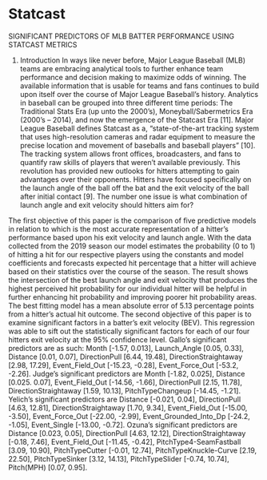 # Statcast
SIGNIFICANT PREDICTORS OF MLB BATTER PERFORMANCE USING STATCAST METRICS

1. Introduction
In ways like never before, Major League Baseball (MLB) teams are embracing analytical tools to further enhance team performance and decision making to maximize odds of winning. The available information that is usable for teams and fans continues to build upon itself over the course of Major League Baseball’s history. Analytics in baseball can be grouped into three different time periods: The Traditional Stats Era (up unto the 2000’s), Moneyball/Sabermetrics Era (2000’s – 2014), and now the emergence of the Statcast Era [11]. Major League Baseball defines Statcast as a, “state-of-the-art tracking system that uses high-resolution cameras and radar equipment to measure the precise location and movement of baseballs and baseball players” [10]. The tracking system allows front offices, broadcasters, and fans to quantify raw skills of players that weren’t available previously. This revolution has provided new outlooks for hitters attempting to gain advantages over their opponents. Hitters have focused specifically on the launch angle of the ball off the bat and the exit velocity of the ball after initial contact [9]. The number one issue is what combination of launch angle and exit velocity should hitters aim for? 
	
The first objective of this paper is the comparison of five predictive models in relation to which is the most accurate representation of a hitter’s performance based upon his exit velocity and launch angle. With the data collected from the 2019 season our model estimates the probability (0 to 1) of hitting a hit for our respective players using the constants and model coefficients and forecasts expected hit percentage that a hitter will achieve based on their statistics over the course of the season. The result shows the intersection of the best launch angle and exit velocity that produces the highest perceived hit probability for our individual hitter will be helpful in further enhancing hit probability and improving poorer hit probability areas. The best fitting model has a mean absolute error of 5.13 percentage points from a hitter’s actual hit outcome.
The second objective of this paper is to examine significant factors in a batter’s exit velocity (BEV). This regression was able to sift out the statistically significant factors for each of our four hitters exit velocity at the 95% confidence level. 
Gallo’s significant predictors are as such: Month [-1.57, 0.013], Launch_Angle [0.05, 0.33], Distance [0.01, 0.07], DirectionPull [6.44, 19.48], DirectionStraightaway [2.98, 17.29], Event_Field_Out [-15.23, -0.28], Event_Force_Out [-53.2, -2.26]. 
Judge’s significant predictors are Month [-1.82, 0.025], Distance [0.025. 0.07], Event_Field_Out [-14.56, -1.66], DirectionPull [2.15, 11.78], DirectionStraightaway [1.59, 10.13], PitchTypeChangeup [-14.45, -1.21]. 
Yelich’s significant predictors are Distance [-0.021, 0.04], DirectionPull [4.63, 12.81], DirectionStraightaway [1.70, 9.34], Event_Field_Out [-15.00, -3.50], Event_Force_Out [-22.00, -2.99], Event_Grounded_Into_Dp [-24.2, -1.05], Event_Single [-13.00, -0.72]. 
Ozuna’s significant predictors are Distance [0.023, 0.05], DirectionPull [4.63, 12.12], DirectionStraightaway [-0.18, 7.46], Event_Field_Out [-11.45, -0.42], PitchType4-SeamFastball [3.09, 10.90], PitchTypeCutter [-0.01, 12.74], PitchTypeKnuckle-Curve [2.19, 22.50], PitchTypeSinker [3.12, 14.13], PitchTypeSlider [-0.74, 10.74], Pitch(MPH) [0.07, 0.95]. 





